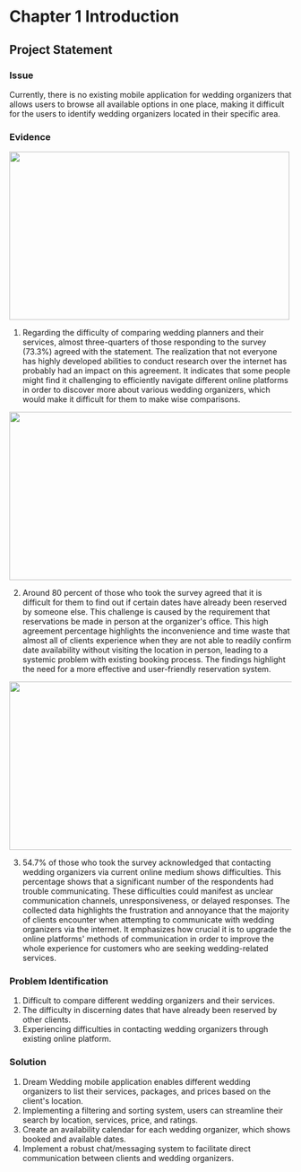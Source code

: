 # Chapter 1 Introduction
## Project Statement
### Issue
Currently, there is no existing mobile application for wedding organizers that allows users to browse all available options in one place, making it difficult for the users to identify wedding organizers located in their specific area.

### Evidence
<img src="https://github.com/mayrahann/CSP600/assets/139207925/6627f096-9760-476e-8674-078f4b0980f4" width="500" height="300">

1. Regarding the difficulty of comparing wedding planners and their services, almost three-quarters of those responding to the survey (73.3%) agreed with the statement. The realization that not everyone has highly developed abilities to conduct research over the internet has probably had an impact on this agreement. It indicates that some people might find it challenging to efficiently navigate different online platforms in order to discover more about various wedding organizers, which would make it difficult for them to make wise comparisons.
<img src="https://github.com/mayrahann/CSP600/assets/139207925/f374a28b-7915-4ece-9ff1-5846478d39a5" width="550" height="300">

2. Around 80 percent of those who took the survey agreed that it is difficult for them to find out if certain dates have already been reserved by someone else. This challenge is caused by the requirement that reservations be made in person at the organizer's office. This high agreement percentage highlights the inconvenience and time waste that almost all of clients experience when they are not able to readily confirm date availability without visiting the location in person, leading to a systemic problem with existing booking process. The findings highlight the need for a more effective and user-friendly reservation system.
<img src="https://github.com/mayrahann/CSP600/assets/139207925/a19833d0-c481-4208-98af-16a55e11444d" width="550" height="300">

3. 54.7% of those who took the survey acknowledged that contacting wedding organizers via current online medium shows difficulties. This percentage shows that a significant number of the respondents had trouble communicating. These difficulties could manifest as unclear communication channels, unresponsiveness, or delayed responses. The collected data highlights the frustration and annoyance that the majority of clients encounter when attempting to communicate with wedding organizers via the internet. It emphasizes how crucial it is to upgrade the online platforms' methods of communication in order to improve the whole experience for customers who are seeking wedding-related services.


### Problem Identification
1. Difficult to compare different wedding organizers and their services.
2. The difficulty in discerning dates that have already been reserved by other clients.
3. Experiencing difficulties in contacting wedding organizers through existing online platform.

### Solution
1. Dream Wedding mobile application enables different wedding organizers to list their services, packages, and prices based on the client's location.
2. Implementing a filtering and sorting system, users can streamline their search by location, services, price, and ratings.
3. Create an availability calendar for each wedding organizer, which shows booked and available dates.
4. Implement a robust chat/messaging system to facilitate direct communication between clients and wedding organizers.
